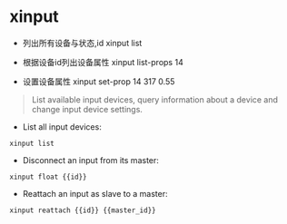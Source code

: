 # xinput

- 列出所有设备与状态,id
xinput list

- 根据设备id列出设备属性
xinput list-props 14

- 设置设备属性
xinput set-prop 14 317 0.55


> List available input devices, query information about a device and change input device settings.

- List all input devices:

`xinput list`

- Disconnect an input from its master:

`xinput float {{id}}`

- Reattach an input as slave to a master:

`xinput reattach {{id}} {{master_id}}`
